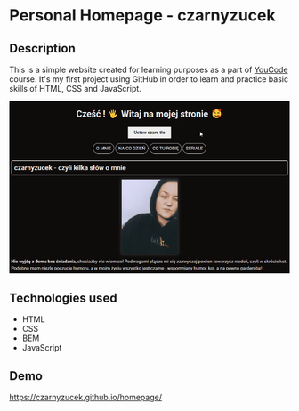 # Personal Homepage - czarnyzucek

## Description 

This is a simple website created for learning purposes as a part of [YouCode](https://youcode.pl) course. It's my first project using GitHub in order to learn and practice basic skills of HTML, CSS and JavaScript.

![Homepage preview](images/homepageVideo.gif)

## Technologies used

- HTML
- CSS
- BEM
- JavaScript

## Demo

https://czarnyzucek.github.io/homepage/